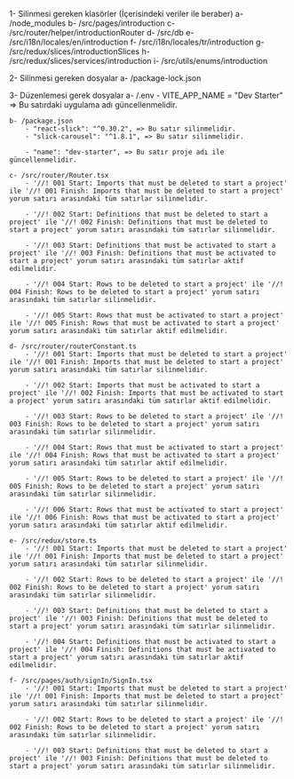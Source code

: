 1- Silinmesi gereken klasörler (İçerisindeki veriler ile beraber)
    a- /node_modules
    b- /src/pages/introduction
    c- /src/router/helper/introductionRouter
    d- /src/db
    e- /src/i18n/locales/en/introduction
    f- /src/i18n/locales/tr/introduction
    g- /src/redux/slices/introductionSlices
    h- /src/redux/slices/services/introduction
    i- /src/utils/enums/introduction

2- Silinmesi gereken dosyalar
    a- /package-lock.json

3- Düzenlemesi gerek dosyalar
    a- /.env
        - VITE_APP_NAME = "Dev Starter" => Bu satırdaki uygulama adı güncellenmelidir.

    b- /package.json
        - "react-slick": "^0.30.2", => Bu satır silinmelidir.
        - "slick-carousel": "^1.8.1", => Bu satır silinmelidir.

        - "name": "dev-starter", => Bu satır proje adı ile güncellenmelidir.

    c- /src/router/Router.tsx
        - '//! 001 Start: Imports that must be deleted to start a project' ile '//! 001 Finish: Imports that must be deleted to start a project' yorum satırı arasındaki tüm satırlar silinmelidir.

        - '//! 002 Start: Definitions that must be deleted to start a project' ile '//! 002 Finish: Definitions that must be deleted to start a project' yorum satırı arasındaki tüm satırlar silinmelidir.

        - '//! 003 Start: Definitions that must be activated to start a project' ile '//! 003 Finish: Definitions that must be activated to start a project' yorum satırı arasındaki tüm satırlar aktif edilmelidir.

        - '//! 004 Start: Rows to be deleted to start a project' ile '//! 004 Finish: Rows to be deleted to start a project' yorum satırı arasındaki tüm satırlar silinmelidir.

        - '//! 005 Start: Rows that must be activated to start a project' ile '//! 005 Finish: Rows that must be activated to start a project' yorum satırı arasındaki tüm satırlar aktif edilmelidir.

    d- /src/router/routerConstant.ts
        - '//! 001 Start: Imports that must be deleted to start a project' ile '//! 001 Finish: Imports that must be deleted to start a project' yorum satırı arasındaki tüm satırlar silinmelidir.

        - '//! 002 Start: Imports that must be activated to start a project' ile '//! 002 Finish: Imports that must be activated to start a project' yorum satırı arasındaki tüm satırlar aktif edilmelidir.

        - '//! 003 Start: Rows to be deleted to start a project' ile '//! 003 Finish: Rows to be deleted to start a project' yorum satırı arasındaki tüm satırlar silinmelidir.

        - '//! 004 Start: Rows that must be activated to start a project' ile '//! 004 Finish: Rows that must be activated to start a project' yorum satırı arasındaki tüm satırlar aktif edilmelidir.

        - '//! 005 Start: Rows to be deleted to start a project' ile '//! 005 Finish: Rows to be deleted to start a project' yorum satırı arasındaki tüm satırlar silinmelidir.

        - '//! 006 Start: Rows that must be activated to start a project' ile '//! 006 Finish: Rows that must be activated to start a project' yorum satırı arasındaki tüm satırlar aktif edilmelidir.

    e- /src/redux/store.ts
        - '//! 001 Start: Imports that must be deleted to start a project' ile '//! 001 Finish: Imports that must be deleted to start a project' yorum satırı arasındaki tüm satırlar silinmelidir.

        - '//! 002 Start: Rows to be deleted to start a project' ile '//! 002 Finish: Rows to be deleted to start a project' yorum satırı arasındaki tüm satırlar silinmelidir.

        - '//! 003 Start: Definitions that must be deleted to start a project' ile '//! 003 Finish: Definitions that must be deleted to start a project' yorum satırı arasındaki tüm satırlar silinmelidir.

        - '//! 004 Start: Definitions that must be activated to start a project' ile '//! 004 Finish: Definitions that must be activated to start a project' yorum satırı arasındaki tüm satırlar aktif edilmelidir.

    f- /src/pages/auth/signIn/SignIn.tsx
        - '//! 001 Start: Imports that must be deleted to start a project' ile '//! 001 Finish: Imports that must be deleted to start a project' yorum satırı arasındaki tüm satırlar silinmelidir.

        - '//! 002 Start: Rows to be deleted to start a project' ile '//! 002 Finish: Rows to be deleted to start a project' yorum satırı arasındaki tüm satırlar silinmelidir.

        - '//! 003 Start: Definitions that must be deleted to start a project' ile '//! 003 Finish: Definitions that must be deleted to start a project' yorum satırı arasındaki tüm satırlar silinmelidir.